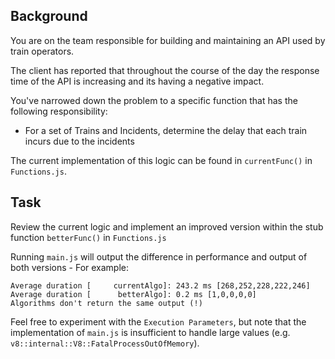 ## Background
You are on the team responsible for building and maintaining an API used by train operators.

The client has reported that throughout the course of the day the response time of the API is increasing and its having a negative impact.

You've narrowed down the problem to a specific function that has the following responsibility:
 - For a set of Trains and Incidents, determine the delay that each train incurs due to the incidents

The current implementation of this logic can be found in `currentFunc()` in `Functions.js`.


## Task

Review the current logic and implement an improved version within the stub function `betterFunc()` in `Functions.js`

Running `main.js` will output the difference in performance and output of both versions - For example:

```
Average duration [     currentAlgo]: 243.2 ms [268,252,228,222,246]
Average duration [      betterAlgo]: 0.2 ms [1,0,0,0,0]
Algorithms don't return the same output (!)
```

Feel free to experiment with the `Execution Parameters`, but note that the implementation of `main.js` is insufficient to handle large values (e.g. `v8::internal::V8::FatalProcessOutOfMemory`).
